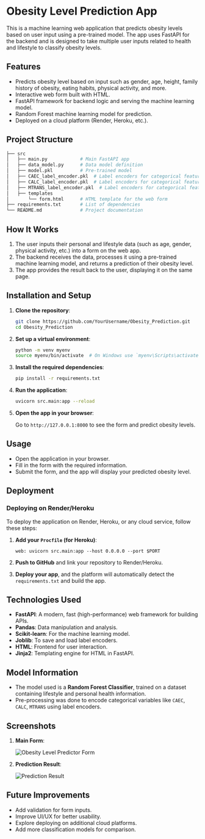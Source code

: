 
# Obesity Level Prediction App

This is a machine learning web application that predicts obesity levels based on user input using a pre-trained model. The app uses FastAPI for the backend and is designed to take multiple user inputs related to health and lifestyle to classify obesity levels.

## Features

- Predicts obesity level based on input such as gender, age, height, family history of obesity, eating habits, physical activity, and more.
- Interactive web form built with HTML.
- FastAPI framework for backend logic and serving the machine learning model.
- Random Forest machine learning model for prediction.
- Deployed on a cloud platform (Render, Heroku, etc.).

## Project Structure

```bash
├── src
│   ├── main.py            # Main FastAPI app
│   ├── data_model.py      # Data model definition
│   ├── model.pkl          # Pre-trained model
│   ├── CAEC_label_encoder.pkl  # Label encoders for categorical features
│   ├── CALC_label_encoder.pkl  # Label encoders for categorical features
│   ├── MTRANS_label_encoder.pkl  # Label encoders for categorical features
│   ├── templates
│       └── form.html      # HTML template for the web form
├── requirements.txt       # List of dependencies
└── README.md              # Project documentation
```

## How It Works

1. The user inputs their personal and lifestyle data (such as age, gender, physical activity, etc.) into a form on the web app.
2. The backend receives the data, processes it using a pre-trained machine learning model, and returns a prediction of their obesity level.
3. The app provides the result back to the user, displaying it on the same page.

## Installation and Setup

1. **Clone the repository**:

   ```bash
   git clone https://github.com/YourUsername/Obesity_Prediction.git
   cd Obesity_Prediction
   ```

2. **Set up a virtual environment**:

   ```bash
   python -m venv myenv
   source myenv/bin/activate  # On Windows use `myenv\Scripts\activate`
   ```

3. **Install the required dependencies**:

   ```bash
   pip install -r requirements.txt
   ```

4. **Run the application**:

   ```bash
   uvicorn src.main:app --reload
   ```

5. **Open the app in your browser**:

   Go to `http://127.0.0.1:8000` to see the form and predict obesity levels.

## Usage

- Open the application in your browser.
- Fill in the form with the required information.
- Submit the form, and the app will display your predicted obesity level.

## Deployment

### Deploying on Render/Heroku

To deploy the application on Render, Heroku, or any cloud service, follow these steps:

1. **Add your `Procfile` (for Heroku)**:

   ```
   web: uvicorn src.main:app --host 0.0.0.0 --port $PORT
   ```

2. **Push to GitHub** and link your repository to Render/Heroku.

3. **Deploy your app**, and the platform will automatically detect the `requirements.txt` and build the app.

## Technologies Used

- **FastAPI**: A modern, fast (high-performance) web framework for building APIs.
- **Pandas**: Data manipulation and analysis.
- **Scikit-learn**: For the machine learning model.
- **Joblib**: To save and load label encoders.
- **HTML**: Frontend for user interaction.
- **Jinja2**: Templating engine for HTML in FastAPI.

## Model Information

- The model used is a **Random Forest Classifier**, trained on a dataset containing lifestyle and personal health information.
- Pre-processing was done to encode categorical variables like `CAEC`, `CALC`, `MTRANS` using label encoders.

## Screenshots

1. **Main Form**:

   ![Obesity Level Predictor Form](screenshot.jpg)

2. **Prediction Result**:

   ![Prediction Result](screenshot2.jpg)

## Future Improvements

- Add validation for form inputs.
- Improve UI/UX for better usability.
- Explore deploying on additional cloud platforms.
- Add more classification models for comparison.
